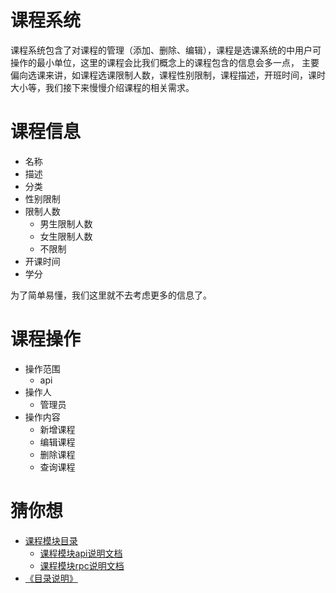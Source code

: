 # 课程系统
课程系统包含了对课程的管理（添加、删除、编辑），课程是选课系统的中用户可操作的最小单位，这里的课程会比我们概念上的课程包含的信息会多一点，
主要偏向选课来讲，如课程选课限制人数，课程性别限制，课程描述，开班时间，课时大小等，我们接下来慢慢介绍课程的相关需求。

# 课程信息
* 名称
* 描述
* 分类
* 性别限制
* 限制人数
    * 男生限制人数
    * 女生限制人数
    * 不限制
* 开课时间
* 学分

为了简单易懂，我们这里就不去考虑更多的信息了。

# 课程操作
* 操作范围
    * api
* 操作人
    * 管理员
* 操作内容
    * 新增课程
    * 编辑课程
    * 删除课程
    * 查询课程

# 猜你想
* [课程模块目录](../../service/course)
    * [课程模块api说明文档](../../service/course/api/readme.md)
    * [课程模块rpc说明文档](../../service/course/rpc/readme.md)
* [《目录说明》](../index.md)


